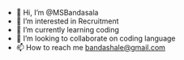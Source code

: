 - 👋 Hi, I’m @MSBandasala
- 👀 I’m interested in Recruitment  
- 🌱 I’m currently learning coding
- 💞️ I’m looking to collaborate on coding language
- 📫 How to reach me bandashale@gmail.com

<!---
MSBandasala/MSBandasala is a ✨ special ✨ repository because its `README.md` (this file) appears on your GitHub profile.
You can click the Preview link to take a look at your changes.
--->
